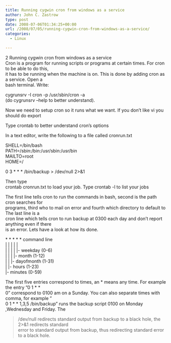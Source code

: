 ```yaml
---
title: Running cygwin cron from windows as a service
author: John C. Zastrow
type: post
date: 2008-07-06T01:34:25+00:00
url: /2008/07/05/running-cygwin-cron-from-windows-as-a-service/
categories:
  - Linux

---
```

2 Running cygwin cron from windows as a service  
Cron is a program for running scripts or programs at certain times. For cron to be able to do this,  
it has to be running when the machine is on. This is done by adding cron as a service. Open a  
bash terminal. Write:

cygrunsrv -I cron -p /usr/sbin/cron -a  
(do cygrunsrv –help to better understand).

Now we need to setup cron so it runs what we want. If you don’t like vi you should do export

Type crontab to better understand cron&#8217;s options

In a text editor, write the following to a file called cronrun.txt

SHELL=/bin/bash  
PATH=/sbin:/bin:/usr/sbin:/usr/bin  
MAILTO=root  
HOME=/

0 3 \* \* * /bin/backup > /dev/null 2>&1

Then type  
crontab cronrun.txt to load your job. Type crontab -l to list your jobs

The first line tells cron to run the commands in bash, second is the path cron searches for  
programs, third who to mail on error and fourth which directory to default to The last line is a  
cron line which tells cron to run backup at 0300 each day and don’t report anything even if there  
is an error. Lets have a look at how its done.

\* \* \* \* * command line  
| | | | |  
| | | | |- weekday (0-6)  
| | | |- month (1-12)  
| | |- dayofmonth (1-31)  
| |- hours (1-23)  
|- minutes (0-59)

The first five entries correspond to times, an \* means any time. For example the entry ”0 1 \* *  
0” correspond to 0100 am on a Sunday. You can also separate times with comma, for example ”  
0 1 \* \* 1,3,5 /bin/backup” runs the backup script 0100 on Monday ,Wednesday and Friday. The  
> /dev/null redirects standard output from backup to a black hole, the 2>&1 redirects standard  
error to standard output from backup, thus redirecting standard error to a black hole.